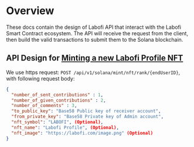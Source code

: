 # Overview
These docs contain the design of Labofi API that interact with the Labofi Smart Contract ecosystem. The API will receive the request from the client, then build the valid transactions to submit them to the Solana blockchain.

## API Design for [Minting a new Labofi Profile NFT](https://hinodelabo.backlog.com/view/LABOFI_SOLANA-16)
We use https request: `POST /api/v1/solana/mint/nft/rank/{endUserID}`, with following request body:
```json
{
  "number_of_sent_contributions" : 1,
  "number_of_given_contributions" : 2,
  "number_of_comments" : 3,
  "to_public_key": "Base58 Public key of receiver account",
  "from_private_key": "Base58 Private key of Admin account",
  "nft_symbol": "LABOFI", (Optional),
  "nft_name": "Labofi Profile", (Optional),
  "nft_image": "https://labofi.com/image.png" (Optional)
}
```